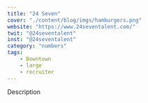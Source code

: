 ```yaml
---
title: "24 Seven"
cover: "./content/blog/imgs/hamburgers.png"
website: "https://www.24seventalent.com/"
twit: "@24seventalent"
inst: "@24seventalent"
category: "numbers"
tags:
    - Downtown
    - large
    - recruiter
---
```


Description
